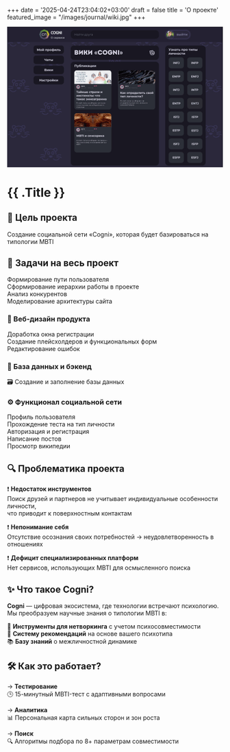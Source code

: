 +++
date = '2025-04-24T23:04:02+03:00'
draft = false
title = 'О проекте'
featured_image = "/images/journal/wiki.jpg"
+++

![Wiki Image](/static/images/journal/wiki.jpg)

<div class="page-title">
<h1>{{ .Title }}</h1>
</div>

## 🚀 Цель проекта  
Создание социальной сети «Cogni», которая будет базироваться на типологии MBTI

## 🎯 Задачи на весь проект

 Формирование пути пользователя  
 Сформирование иерархии работы в проекте    
 Анализ конкурентов    
 Моделирование архитектуры сайта    

### 🎨 Веб-дизайн продукта  
 Доработка окна регистрации  
 Создание плейсхолдеров и функциональных форм  
 Редактирование ошибок  

### 💾 База данных и бэкенд

🗃️ Создание и заполнение базы данных  

### ⚙️ Функционал социальной сети

 Профиль пользователя  
 Прохождение теста на тип личности  
 Авторизация и регистрация  
 Написание постов  
 Просмотр википедии  

## 🔍 Проблематика проекта

<div class="problem-card">

❗ **Недостаток инструментов**  
Поиск друзей и партнеров не учитывает индивидуальные особенности личности,  
что приводит к поверхностным контактам  

❗ **Непонимание себя**  
Отсутствие осознания своих потребностей → неудовлетворенность в отношениях  

❗ **Дефицит специализированных платформ**  
Нет сервисов, использующих MBTI для осмысленного поиска  
</div>

## ✨ Что такое Cogni?

<div class="about-card">

**Cogni** — цифровая экосистема, где технологии встречают психологию.  
Мы преобразуем научные знания о типологии MBTI в:  

🧠 **Инструменты для нетворкинга** с учетом психосовместимости  
💞 **Систему рекомендаций** на основе вашего психотипа  
📚 **Базу знаний** о межличностной динамике  
</div>

## 🛠 Как это работает?

<div class="workflow-steps">

→ **Тестирование**  
   🕒 15-минутный MBTI-тест с адаптивными вопросами  

→ **Аналитика**  
   📊 Персональная карта сильных сторон и зон роста  

→ **Поиск**  
   🔍 Алгоритмы подбора по 8+ параметрам совместимости  
</div>



